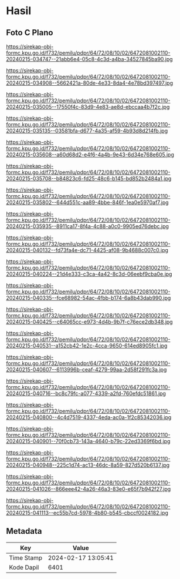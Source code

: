 # Hasil

## Foto C Plano

https://sirekap-obj-formc.kpu.go.id/f732/pemilu/pdpr/64/72/08/10/02/6472081002110-20240215-034747--21abb6e4-05c8-4c3d-a4ba-34527845ba90.jpg

https://sirekap-obj-formc.kpu.go.id/f732/pemilu/pdpr/64/72/08/10/02/6472081002110-20240215-034908--5662421a-80de-4e33-8da4-4e78bd397497.jpg

https://sirekap-obj-formc.kpu.go.id/f732/pemilu/pdpr/64/72/08/10/02/6472081002110-20240215-035005--17550f4c-83d9-4e83-ae8d-ebccaa4b7f2c.jpg

https://sirekap-obj-formc.kpu.go.id/f732/pemilu/pdpr/64/72/08/10/02/6472081002110-20240215-035135--03581bfa-d677-4a35-af59-4b93d8d214fb.jpg

https://sirekap-obj-formc.kpu.go.id/f732/pemilu/pdpr/64/72/08/10/02/6472081002110-20240215-035608--a60d68d2-e4f6-4a4b-9e43-6d34e768e605.jpg

https://sirekap-obj-formc.kpu.go.id/f732/pemilu/pdpr/64/72/08/10/02/6472081002110-20240215-035708--b84823c6-fd25-48c6-b145-bd852b2484a1.jpg

https://sirekap-obj-formc.kpu.go.id/f732/pemilu/pdpr/64/72/08/10/02/6472081002110-20240215-035802--644d551c-aa89-4bbe-846f-1ea0e5970af7.jpg

https://sirekap-obj-formc.kpu.go.id/f732/pemilu/pdpr/64/72/08/10/02/6472081002110-20240215-035935--8911ca17-8f4a-4c88-a0c0-9905ed76debc.jpg

https://sirekap-obj-formc.kpu.go.id/f732/pemilu/pdpr/64/72/08/10/02/6472081002110-20240215-040132--fd73fa4e-dc71-4425-af08-9b4688c007c0.jpg

https://sirekap-obj-formc.kpu.go.id/f732/pemilu/pdpr/64/72/08/10/02/6472081002110-20240215-040224--21d4e333-c3ca-4a42-8c3d-06eebf9cba0e.jpg

https://sirekap-obj-formc.kpu.go.id/f732/pemilu/pdpr/64/72/08/10/02/6472081002110-20240215-040335--fce68982-54ac-4fbb-b174-6a8b43dab990.jpg

https://sirekap-obj-formc.kpu.go.id/f732/pemilu/pdpr/64/72/08/10/02/6472081002110-20240215-040425--c64065cc-e973-4d4b-9b7f-c76ece2db348.jpg

https://sirekap-obj-formc.kpu.go.id/f732/pemilu/pdpr/64/72/08/10/02/6472081002110-20240215-040531--a152cb42-1e2c-4cca-9650-614ed8905fc1.jpg

https://sirekap-obj-formc.kpu.go.id/f732/pemilu/pdpr/64/72/08/10/02/6472081002110-20240215-040607--6113996b-ceaf-4279-99aa-2d58f291fc3a.jpg

https://sirekap-obj-formc.kpu.go.id/f732/pemilu/pdpr/64/72/08/10/02/6472081002110-20240215-040716--bc8c79fc-a077-4339-a2fd-760efdc51861.jpg

https://sirekap-obj-formc.kpu.go.id/f732/pemilu/pdpr/64/72/08/10/02/6472081002110-20240215-040800--4c4d7519-4337-4eda-ac0a-1f2c85342036.jpg

https://sirekap-obj-formc.kpu.go.id/f732/pemilu/pdpr/64/72/08/10/02/6472081002110-20240215-040901--70f0cb73-143a-4640-b79c-22ed3369f6bd.jpg

https://sirekap-obj-formc.kpu.go.id/f732/pemilu/pdpr/64/72/08/10/02/6472081002110-20240215-040948--225c1d74-ac13-46dc-8a59-827d520b6137.jpg

https://sirekap-obj-formc.kpu.go.id/f732/pemilu/pdpr/64/72/08/10/02/6472081002110-20240215-041026--866eee42-4a26-46a3-83e0-e65f7b942f27.jpg

https://sirekap-obj-formc.kpu.go.id/f732/pemilu/pdpr/64/72/08/10/02/6472081002110-20240215-041113--ec55b7cd-5978-4b80-b545-cbccf0024182.jpg


## Metadata

| Key        | Value               |
| ---------- | ------------------- |
| Time Stamp | 2024-02-17 13:05:41 |
| Kode Dapil | 6401                |



